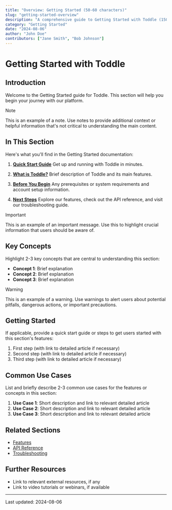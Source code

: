 ```yaml
---
title: "Overview: Getting Started (50-60 characters)"
slug: "getting-started-overview"
description: "A comprehensive guide to Getting Started with Toddle (150-160 characters)"
category: "Getting Started"
date: "2024-08-06"
author: "John Doe"
contributors: ["Jane Smith", "Bob Johnson"]
---
```


# Getting Started with Toddle

## Introduction

Welcome to the Getting Started guide for Toddle. This section will help you begin your journey with our platform.

> [!NOTE]
> This is an example of a note. Use notes to provide additional context or helpful information that's not critical to understanding the main content.

## In This Section

Here's what you'll find in the Getting Started documentation:

1. **[Quick Start Guide](quick-start.md)**
   Get up and running with Toddle in minutes.

2. **[What is Toddle?](#what-is-toddle)**
   Brief description of Toddle and its main features.

3. **[Before You Begin](#before-you-begin)**
   Any prerequisites or system requirements and account setup information.

4. **[Next Steps](#next-steps)**
   Explore our features, check out the API reference, and visit our troubleshooting guide.

> [!IMPORTANT]
> This is an example of an important message. Use this to highlight crucial information that users should be aware of.

## Key Concepts

Highlight 2-3 key concepts that are central to understanding this section:

- **Concept 1**: Brief explanation
- **Concept 2**: Brief explanation
- **Concept 3**: Brief explanation

> [!WARNING]
> This is an example of a warning. Use warnings to alert users about potential pitfalls, dangerous actions, or important precautions.

## Getting Started

If applicable, provide a quick start guide or steps to get users started with this section's features:

1. First step (with link to detailed article if necessary)
2. Second step (with link to detailed article if necessary)
3. Third step (with link to detailed article if necessary)

## Common Use Cases

List and briefly describe 2-3 common use cases for the features or concepts in this section:

1. **Use Case 1**: Short description and link to relevant detailed article
2. **Use Case 2**: Short description and link to relevant detailed article
3. **Use Case 3**: Short description and link to relevant detailed article

## Related Sections

- [Features](../features/index.md)
- [API Reference](../api-reference/index.md)
- [Troubleshooting](../troubleshooting/index.md)

## Further Resources

- Link to relevant external resources, if any
- Link to video tutorials or webinars, if available

---

Last updated: 2024-08-06